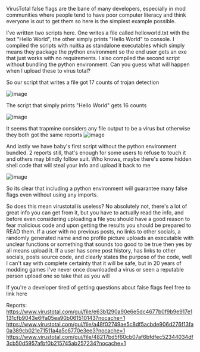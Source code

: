VirusTotal false flags are the bane of many developers, especially in mod communities where people tend to have poor computer literacy and think everyone is out to get them so here is the simplest example possible.

I've written two scripts here. One writes a file called helloworld.txt with the text "Hello World", the other simply prints "Hello World" to console. I compiled the scripts with nuitka as standalone executables which simply means they package the python environment so the end user gets an exe that just works with no requirements. I also compiled the second script without bundling the python environment. Can you guess what will happen when I upload these to virus total?

So our script that writes a file got 17 counts of trojan detection

![image](https://github.com/user-attachments/assets/59b1dd9e-6e70-4e9e-a304-cea449a113dc)

The script that simply prints "Hello World" gets 16 counts

![image](https://github.com/user-attachments/assets/e2b4c2bb-1e5e-4654-8121-518258a067a4)

It seems that trapmine considers any file output to be a virus but otherwise they both got the same reports
![image](https://github.com/user-attachments/assets/b10e06c3-7bd1-4240-a005-59ae52ef668f)

And lastly we have baby's first script without the python environment bundled. 2 reports still, that's enough for some users to refuse to touch it and others may blindly follow suit. Who knows, maybe there's some hidden shell code that will steal your info and upload it back to me

![image](https://github.com/user-attachments/assets/aa33f0e6-3013-4741-b3ec-70526680f9a0)

So its clear that including a python environment will guarantee many false flags even without using any imports.

So does this mean virustotal is useless? No absolutely not, there's a lot of great info you can get from it, but you have to actually read the info, and before even considering uploading a file you should have a good reason to fear malicious code and upon getting the results you should be prepared to READ them. If a user with no previous posts, no links to other socials, a randomly generated name and no profile picture uploads an executable with unclear functions or something that sounds too good to be true then yes by all means upload it. If a user has some post history, has links to other socials, posts source code, and clearly states the purpose of the code, well I can't say with complete certainty that it will be safe, but in 20 years of modding games I've never once downloaded a virus or seen a reputable person upload one so take that as you will

If you're a developer tired of getting questions about false flags feel free to link here

Reports:
https://www.virustotal.com/gui/file/e63b1290a90e6e5dc4677b0f9b9e917e1131cfb9043e6ffa05ea90b061510143?nocache=1
https://www.virustotal.com/gui/file/a48f02749ae5c8df5acbde906d276f13fa0a389cb021e71511a4a5c6770e3ee3?nocache=1
https://www.virustotal.com/gui/file/48217bd5f60cb07af6bfdfec52344034df3cb50d5957afbf0b215745ab257234?nocache=1

